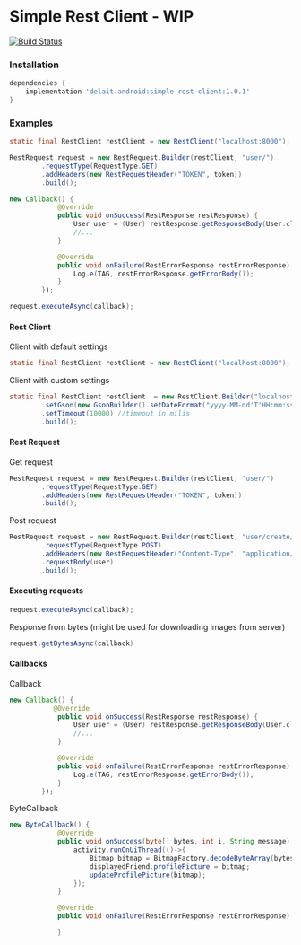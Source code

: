 # Simple Rest Client - WIP
[![Build Status](https://travis-ci.com/DeLaiT/SimpleRestClient-Android.svg?branch=master)](https://travis-ci.com/DeLaiT/SimpleRestClient-Android)
### Installation
``` gradle
dependencies {
    implementation 'delait.android:simple-rest-client:1.0.1'
}
```

### Examples
``` Java
static final RestClient restClient = new RestClient("localhost:8000");

RestRequest request = new RestRequest.Builder(restClient, "user/")
        .requestType(RequestType.GET)
        .addHeaders(new RestRequestHeader("TOKEN", token))
        .build();

new Callback() {
            @Override
            public void onSuccess(RestResponse restResponse) {
                User user = (User) restResponse.getResponseBody(User.class);
                //...
            }

            @Override
            public void onFailure(RestErrorResponse restErrorResponse) {
                Log.e(TAG, restErrorResponse.getErrorBody());
            }
        });

request.executeAsync(callback);
```
#### Rest Client
Client with default settings
``` Java
static final RestClient restClient = new RestClient("localhost:8000");
```
Client with custom settings
``` Java
static final RestClient restClient  = new RestClient.Builder("localhost:8000")
        .setGson(new GsonBuilder().setDateFormat("yyyy-MM-dd'T'HH:mm:ss'Z'").create()) //custom Gson
        .setTimeout(10000) //timeout in milis
        .build();
```

#### Rest Request
Get request
``` Java
RestRequest request = new RestRequest.Builder(restClient, "user/")
        .requestType(RequestType.GET)
        .addHeaders(new RestRequestHeader("TOKEN", token))
        .build();
```
Post request
``` Java
RestRequest request = new RestRequest.Builder(restClient, "user/create/")
        .requestType(RequestType.POST)
        .addHeaders(new RestRequestHeader("Content-Type", "application/json"))
        .requestBody(user)
        .build();
```

#### Executing requests
```Java
request.executeAsync(callback);
```
Response from bytes (might be used for downloading images from server)
```Java
request.getBytesAsync(callback)
```
#### Callbacks
Callback
``` Java
new Callback() {
           @Override
            public void onSuccess(RestResponse restResponse) {
                User user = (User) restResponse.getResponseBody(User.class);
                //...
            }

            @Override
            public void onFailure(RestErrorResponse restErrorResponse) {
                Log.e(TAG, restErrorResponse.getErrorBody());
            }
        });
```
ByteCallback
``` Java
new ByteCallback() {
            @Override
            public void onSuccess(byte[] bytes, int i, String message) {
                activity.runOnUiThread(()->{
                    Bitmap bitmap = BitmapFactory.decodeByteArray(bytes, 0, bytes.length);
                    displayedFriend.profilePicture = bitmap;
                    updateProfilePicture(bitmap);
                });
            }

            @Override
            public void onFailure(RestErrorResponse restErrorResponse) {

            }
```

